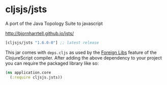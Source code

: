 # cljsjs/jsts

A port of the Java Topology Suite to javascript

http://bjornharrtell.github.io/jsts/

[](dependency)
```clojure
[cljsjs/jsts "1.6.0-0"] ;; latest release
```
[](/dependency)

This jar comes with `deps.cljs` as used by the [Foreign Libs][flibs] feature
of the ClojureScript compiler. After adding the above dependency to your project
you can require the packaged library like so:

```clojure
(ns application.core
  (:require cljsjs.jsts))
```

[flibs]: https://clojurescript.org/reference/packaging-foreign-deps
